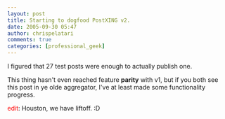 ```yaml
---
layout: post
title: Starting to dogfood PostXING v2.
date: 2005-09-30 05:47
author: chrispelatari
comments: true
categories: [professional_geek]
---
```

I figured that 27 test posts were enough to actually publish one.

This thing hasn't even reached feature <strong>parity</strong> with v1, but
if you both see this post in ye olde aggregator, I've at least made some
functionality progress.

<span style="color:red;">edit</span>: Houston, we have liftoff. :D
